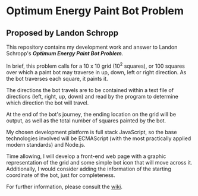 # Optimum Energy Paint Bot Problem

## Proposed by Landon Schropp

This repository contains my development work and answer to Landon Schropp&apos;s **_Optimum Energy Paint
Bot Problem_**.

In brief, this problem calls for a 10 x 10 grid (10<sup>2</sup> squares), or 100 squares over which a paint
bot may traverse in up, down, left or right direction. As the bot traverses each square, it paints it.

The directions the bot travels are to be contained within a text file of directions (left, right, up, down)
and read by the program to determine which direction the bot will travel.

At the end of the bot&apos;s journey, the ending location on the grid will be output, as well as the total
number of squares painted by the bot.

My chosen development platform is full stack JavaScript, so the base technologies involved will be ECMAScript
(with the most practically applied modern standards) and Node.js.

Time allowing, I will develop a front-end web page with a graphic representation of the grid and some simple bot
icon that will move across it. Additionally, I would consider adding the information of the starting coordinate
of the bot, just for completeness.

For further information, please consult the [wiki](https://github.com/RHieger/optimum-energy-paint-bot-problem/wiki).
